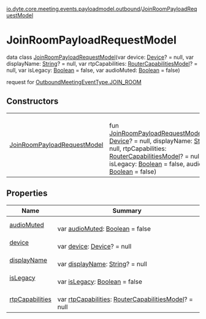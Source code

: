 [io.dyte.core.meeting.events.payloadmodel.outbound](../index.md)/[JoinRoomPayloadRequestModel](index.md)

# JoinRoomPayloadRequestModel


data class [JoinRoomPayloadRequestModel](index.md)(var device: [Device](../../com.dyte.mobilecorekmm.meeting.events.payloadmodel.inbound/-device/index.md)? = null, var displayName: [String](https://kotlinlang.org/api/latest/jvm/stdlib/kotlin/-string/index.html)? = null, var rtpCapabilities: [RouterCapabilitiesModel](../-router-capabilities-model/index.md)? = null, var isLegacy: [Boolean](https://kotlinlang.org/api/latest/jvm/stdlib/kotlin/-boolean/index.html) = false, var audioMuted: [Boolean](https://kotlinlang.org/api/latest/jvm/stdlib/kotlin/-boolean/index.html) = false)

request for [OutboundMeetingEventType.JOIN_ROOM](../../com.dyte.mobilecorekmm.meeting.events/-outbound-meeting-event-type/-j-o-i-n_-r-o-o-m/index.md)

## Constructors

| | |
|---|---|
| [JoinRoomPayloadRequestModel](-join-room-payload-request-model.md) | <br/>fun [JoinRoomPayloadRequestModel](-join-room-payload-request-model.md)(device: [Device](../../com.dyte.mobilecorekmm.meeting.events.payloadmodel.inbound/-device/index.md)? = null, displayName: [String](https://kotlinlang.org/api/latest/jvm/stdlib/kotlin/-string/index.html)? = null, rtpCapabilities: [RouterCapabilitiesModel](../-router-capabilities-model/index.md)? = null, isLegacy: [Boolean](https://kotlinlang.org/api/latest/jvm/stdlib/kotlin/-boolean/index.html) = false, audioMuted: [Boolean](https://kotlinlang.org/api/latest/jvm/stdlib/kotlin/-boolean/index.html) = false) |

## Properties

| Name | Summary |
|---|---|
| [audioMuted](audio-muted.md) | <br/>var [audioMuted](audio-muted.md): [Boolean](https://kotlinlang.org/api/latest/jvm/stdlib/kotlin/-boolean/index.html) = false |
| [device](device.md) | <br/>var [device](device.md): [Device](../../com.dyte.mobilecorekmm.meeting.events.payloadmodel.inbound/-device/index.md)? = null |
| [displayName](display-name.md) | <br/>var [displayName](display-name.md): [String](https://kotlinlang.org/api/latest/jvm/stdlib/kotlin/-string/index.html)? = null |
| [isLegacy](is-legacy.md) | <br/>var [isLegacy](is-legacy.md): [Boolean](https://kotlinlang.org/api/latest/jvm/stdlib/kotlin/-boolean/index.html) = false |
| [rtpCapabilities](rtp-capabilities.md) | <br/>var [rtpCapabilities](rtp-capabilities.md): [RouterCapabilitiesModel](../-router-capabilities-model/index.md)? = null |
